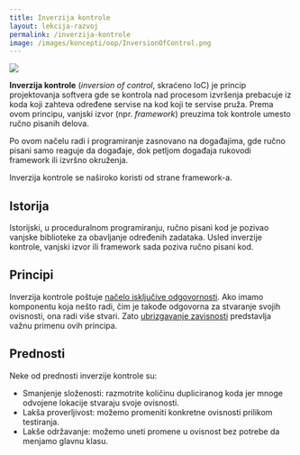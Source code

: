 ```yaml
---
title: Inverzija kontrole
layout: lekcija-razvoj
permalink: /inverzija-kontrole
image: /images/koncepti/oop/InversionOfControl.png
---
```


![]({{page.image}})

**Inverzija kontrole** (*inversion of control*, skraćeno IoC) je princip projektovanja softvera gde se kontrola nad procesom izvršenja prebacuje iz koda koji zahteva određene servise na kod koji te servise pruža. Prema ovom principu, vanjski izvor (npr. *framework*) preuzima tok kontrole umesto ručno pisanih delova. 

Po ovom načelu radi i programiranje zasnovano na događajima, gde ručno pisani samo reaguje da događaje, dok petljom događaja rukovodi framework ili izvršno okruženja. 

Inverzija kontrole se naširoko koristi od strane framework-a.

## Istorija

Istorijski, u proceduralnom programiranju, ručno pisani kod je pozivao vanjske biblioteke za obavljanje određenih zadataka. Usled inverzije kontrole, vanjski izvor ili framework sada poziva ručno pisani kod.

## Principi

Inverzija kontrole poštuje [načelo isključive odgovornosti](/princip-iskljucive-odgovornosti). Ako imamo komponentu koja nešto radi, čim je takođe odgovorna za stvaranje svojih ovisnosti, ona radi više stvari. Zato [ubrizgavanje zavisnosti](ubrizgavanje-zavisnosti) predstavlja važnu primenu ovih principa.

## Prednosti

Neke od prednosti inverzije kontrole su:
- Smanjenje složenosti: razmotrite količinu dupliciranog koda jer mnoge odvojene lokacije stvaraju svoje ovisnosti.
- Lakša proverljivost: možemo promeniti konkretne ovisnosti prilikom testiranja.
- Lakše održavanje: možemo uneti promene u ovisnost bez potrebe da menjamo glavnu klasu.
